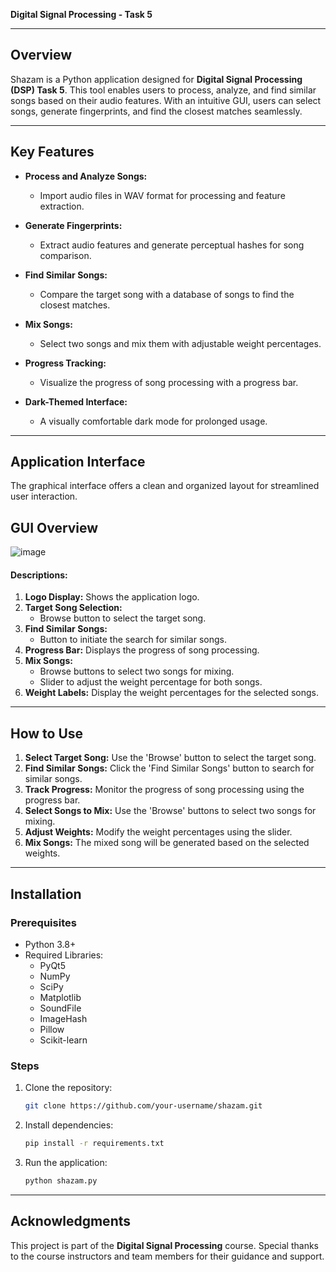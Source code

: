 
**Digital Signal Processing - Task 5**

---

## Overview

Shazam is a Python application designed for **Digital Signal Processing (DSP) Task 5**. This tool enables users to process, analyze, and find similar songs based on their audio features. With an intuitive GUI, users can select songs, generate fingerprints, and find the closest matches seamlessly.

---

## Key Features

- **Process and Analyze Songs:**
  - Import audio files in WAV format for processing and feature extraction.

- **Generate Fingerprints:**
  - Extract audio features and generate perceptual hashes for song comparison.

- **Find Similar Songs:**
  - Compare the target song with a database of songs to find the closest matches.

- **Mix Songs:**
  - Select two songs and mix them with adjustable weight percentages.

- **Progress Tracking:**
  - Visualize the progress of song processing with a progress bar.

- **Dark-Themed Interface:**
  - A visually comfortable dark mode for prolonged usage.

---

## Application Interface

The graphical interface offers a clean and organized layout for streamlined user interaction.

## GUI Overview
![image](https://github.com/user-attachments/assets/56ec2214-1f93-44c8-bb73-070657ca69da)



#### Descriptions:
1. **Logo Display:** Shows the application logo.
2. **Target Song Selection:**
   - Browse button to select the target song.
3. **Find Similar Songs:**
   - Button to initiate the search for similar songs.
4. **Progress Bar:** Displays the progress of song processing.
5. **Mix Songs:**
   - Browse buttons to select two songs for mixing.
   - Slider to adjust the weight percentage for both songs.
6. **Weight Labels:** Display the weight percentages for the selected songs.

---

## How to Use

1. **Select Target Song:** Use the 'Browse' button to select the target song.
2. **Find Similar Songs:** Click the 'Find Similar Songs' button to search for similar songs.
3. **Track Progress:** Monitor the progress of song processing using the progress bar.
4. **Select Songs to Mix:** Use the 'Browse' buttons to select two songs for mixing.
5. **Adjust Weights:** Modify the weight percentages using the slider.
6. **Mix Songs:** The mixed song will be generated based on the selected weights.

---

## Installation

### Prerequisites

- Python 3.8+
- Required Libraries:
  - PyQt5
  - NumPy
  - SciPy
  - Matplotlib
  - SoundFile
  - ImageHash
  - Pillow
  - Scikit-learn

### Steps

1. Clone the repository:

   ```bash
   git clone https://github.com/your-username/shazam.git
   ```
2. Install dependencies:
   ```bash
   pip install -r requirements.txt
   ```
3. Run the application:
   ```bash
   python shazam.py
   ```

---

## Acknowledgments

This project is part of the **Digital Signal Processing** course. Special thanks to the course instructors and team members for their guidance and support.
